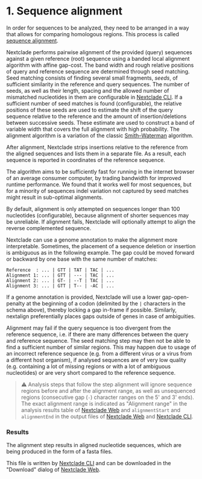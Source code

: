 # 1. Sequence alignment

In order for sequences to be analyzed, they need to be arranged in a way that allows for comparing homologous regions. This process is called [sequence alignment](https://en.wikipedia.org/wiki/Sequence_alignment).

Nextclade performs pairwise alignment of the provided (query) sequences against a given reference (root) sequence using a banded local alignment algorithm with affine gap-cost. The band width and rough relative positions of query and reference sequence are determined through seed matching. Seed matching consists of finding several small fragments, *seeds*, of sufficient similarity in the reference and query sequences. The number of seeds, as well as their length, spacing and the allowed number of mismatched nucleotides in them are configurable in [Nextclade CLI](nextclade-cli).
If a sufficient number of seed matches is found (configurable), the relative positions of these seeds are used to estimate the shift of the query sequence relative to the reference and the amount of insertion/deletions between successive seeds.
These estimate are used to construct a band of variable width that covers the full alignment with high probability.
The alignment algorithm is a variation of the classic [Smith–Waterman](https://en.wikipedia.org/wiki/Smith%E2%80%93Waterman_algorithm) algorithm.

After alignment, Nextclade strips insertions relative to the reference from the aligned sequences and lists them in a separate file.
As a result, each sequence is reported in coordinates of the reference sequence.

The algorithm aims to be sufficiently fast for running in the internet browser of an average consumer computer, by trading bandwidth for improved runtime performance. We found that it works well for most sequences, but for a minority of sequences indel variation not captured by seed matches might result in sub-optimal alignments.

By default, alignment is only attempted on sequences longer than 100 nucleotides (configurable), because alignment of shorter sequences may be unreliable.
If alignment fails, Nextclade will optionally attempt to align the reverse complemented sequence.

Nextclade can use a genome annotation to make the alignment more interpretable. Sometimes, the placement of a sequence deletion or insertion is ambiguous as in the following example. The gap could be moved forward or backward by one base with the same number of matches:

```
Reference  : ... | GTT | TAT | TAC | ...
Alignment 1: ... | GTT | --- | TAC | ...
Alignment 2: ... | GT- | --T | TAC | ...
Alignment 3: ... | GTT | T-- | -AC | ...
```

If a genome annotation is provided, Nextclade will use a lower gap-open-penalty at the beginning of a codon (delimited by the `|` characters in the schema above), thereby locking a gap in-frame if possible. Similarly, nextalign preferentially places gaps outside of genes in case of ambiguities.

Alignment may fail if the query sequence is too divergent from the reference sequence, i.e. if there are many differences between the query and reference sequence. The seed matching step may then not be able to find a sufficient number of similar regions. This may happen due to usage of an incorrect reference sequence (e.g. from a different virus or a virus from a different host organism), if analysed sequences are of very low quality (e.g. containing a lot of missing regions or with a lot of ambiguous nucleotides) or are very short compared to the reference sequence.

> ⚠️ Analysis steps that follow the step alignment will ignore sequence regions before and after the alignment range, as well as unsequenced regions (consecutive gap (`-`) character ranges on the 5' and 3' ends). The exact alignment range is indicated as "Alignment range" in the analysis results table of [Nextclade Web](../nextclade-web) and `alignmentStart` and `alignmentEnd` in the output files of [Nextclade Web](../nextclade-web) and [Nextclade CLI](../nextclade-cli).

### Results

The alignment step results in aligned nucleotide sequences, which are being produced in the form of a fasta files.

This file is written by [Nextclade CLI](../nextclade-cli) and can be downloaded in the "Download" dialog of [Nextclade Web](../nextclade-web).
